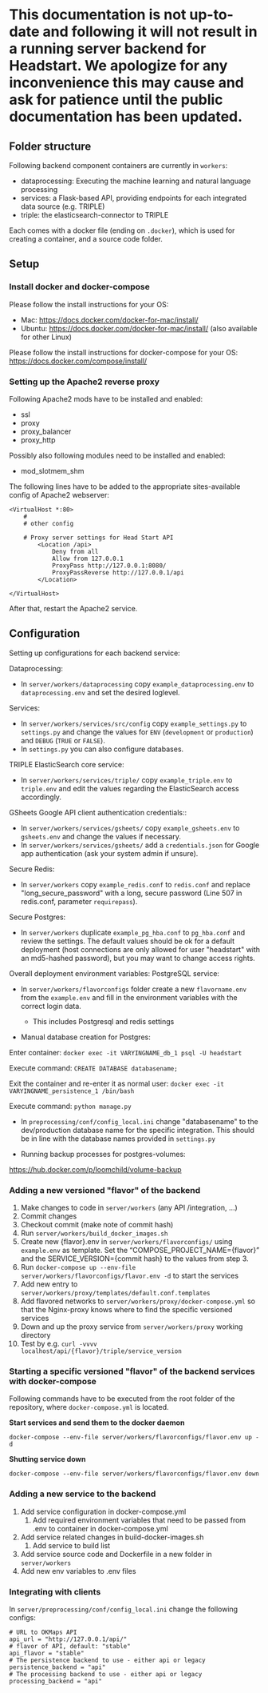# This documentation is not up-to-date and following it will not result in a running server backend for Headstart. We apologize for any inconvenience this may cause and ask for patience until the public documentation has been updated.


## Folder structure

Following backend component containers are currently in `workers`:

* dataprocessing: Executing the machine learning and natural language processing
* services: a Flask-based API, providing endpoints for each integrated data source (e.g. TRIPLE)
* triple: the elasticsearch-connector to TRIPLE

Each comes with a docker file (ending on `.docker`), which is used for creating a container, and a source code folder.

## Setup

### Install docker and docker-compose

Please follow the install instructions for your OS:

* Mac: https://docs.docker.com/docker-for-mac/install/
* Ubuntu: https://docs.docker.com/docker-for-mac/install/ (also available for other Linux)

Please follow the install instructions for docker-compose for your OS: https://docs.docker.com/compose/install/

### Setting up the Apache2 reverse proxy

Following Apache2 mods have to be installed and enabled:

* ssl
* proxy
* proxy_balancer
* proxy_http

Possibly also following modules need to be installed and enabled:
* mod_slotmem_shm

The following lines have to be added to the appropriate sites-available config of Apache2 webserver:

```
<VirtualHost *:80>
    #
    # other config

    # Proxy server settings for Head Start API
        <Location /api>
            Deny from all    
            Allow from 127.0.0.1
            ProxyPass http://127.0.0.1:8080/
            ProxyPassReverse http://127.0.0.1/api
        </Location>

</VirtualHost>
```

After that, restart the Apache2 service.

## Configuration

Setting up configurations for each backend service:

Dataprocessing:
* In `server/workers/dataprocessing` copy `example_dataprocessing.env` to `dataprocessing.env` and set the desired loglevel.

Services:
* In `server/workers/services/src/config` copy `example_settings.py` to `settings.py` and change the values for `ENV` (`development` or `production`) and `DEBUG` (`TRUE` or `FALSE`).
* In `settings.py` you can also configure databases.

TRIPLE ElasticSearch core service:
* In `server/workers/services/triple/` copy `example_triple.env` to `triple.env` and edit the values regarding the ElasticSearch access accordingly.

GSheets Google API client authentication credentials::
* In `server/workers/services/gsheets/` copy `example_gsheets.env` to `gsheets.env` and change the values if necessary.
* In `server/workers/services/gsheets/` add a `credentials.json` for Google app authentication (ask your system admin if unsure).


Secure Redis:
* In `server/workers` copy `example_redis.conf` to `redis.conf` and replace "long_secure_password" with a long, secure password (Line 507 in redis.conf, parameter `requirepass`).

Secure Postgres:
* In `server/workers` duplicate `example_pg_hba.conf` to `pg_hba.conf` and review the settings. The default values should be ok for a default deployment (host connections are only allowed for user "headstart" with an md5-hashed password), but you may want to change access rights.


Overall deployment environment variables:
PostgreSQL service:
* In `server/workers/flavorconfigs` folder create a new `flavorname.env` from the `example.env` and fill in the environment variables with the correct login data.
  * This includes Postgresql and redis settings


* Manual database creation for Postgres:

Enter container: `docker exec -it VARYINGNAME_db_1 psql -U headstart`

Execute command: `CREATE DATABASE databasename;`

Exit the container and re-enter it as normal user: `docker exec -it VARYINGNAME_persistence_1 /bin/bash`

Execute command: `python manage.py`

* In `preprocessing/conf/config_local.ini` change "databasename" to the dev/production database name for the specific integration. This should be in line with the database names provided in `settings.py`


* Running backup processes for postgres-volumes:

https://hub.docker.com/p/loomchild/volume-backup

### Adding a new versioned "flavor" of the backend


1. Make changes to code in `server/workers` (any API /integration, …)
1. Commit changes
1. Checkout commit (make note of commit hash)
1. Run `server/workers/build_docker_images.sh`
1. Create new {flavor}.env in `server/workers/flavorconfigs/` using `example.env` as template. Set the “COMPOSE_PROJECT_NAME={flavor}” and the SERVICE_VERSION={commit hash} to the values from step 3.
1. Run `docker-compose up --env-file server/workers/flavorconfigs/flavor.env -d` to start the services
1. Add new entry to `server/workers/proxy/templates/default.conf.templates`
1. Add flavored networks to `server/workers/proxy/docker-compose.yml` so that the Nginx-proxy knows where to find the specific versioned services
1. Down and up the proxy service from `server/workers/proxy` working directory
1. Test by e.g. `curl -vvvv localhost/api/{flavor}/triple/service_version`


### Starting a specific versioned "flavor" of the backend services with docker-compose

Following commands have to be executed from the root folder of the repository, where `docker-compose.yml` is located.

**Start services and send them to the docker daemon**

```
docker-compose --env-file server/workers/flavorconfigs/flavor.env up -d
```


**Shutting service down**

```
docker-compose --env-file server/workers/flavorconfigs/flavor.env down
```


### Adding a new service to the backend

1. Add service configuration in docker-compose.yml
	1. Add required environment variables that need to be passed from .env to container in docker-compose.yml
1. Add service related changes in build-docker-images.sh
	1. Add service to build list
1. Add service source code and Dockerfile in a new folder in `server/workers`
1. Add new env variables to .env files


### Integrating with clients

In `server/preprocessing/conf/config_local.ini` change the following configs:
```
# URL to OKMaps API
api_url = "http://127.0.0.1/api/"
# flavor of API, default: "stable"
api_flavor = "stable"
# The persistence backend to use - either api or legacy
persistence_backend = "api"
# The processing backend to use - either api or legacy
processing_backend = "api"
```
